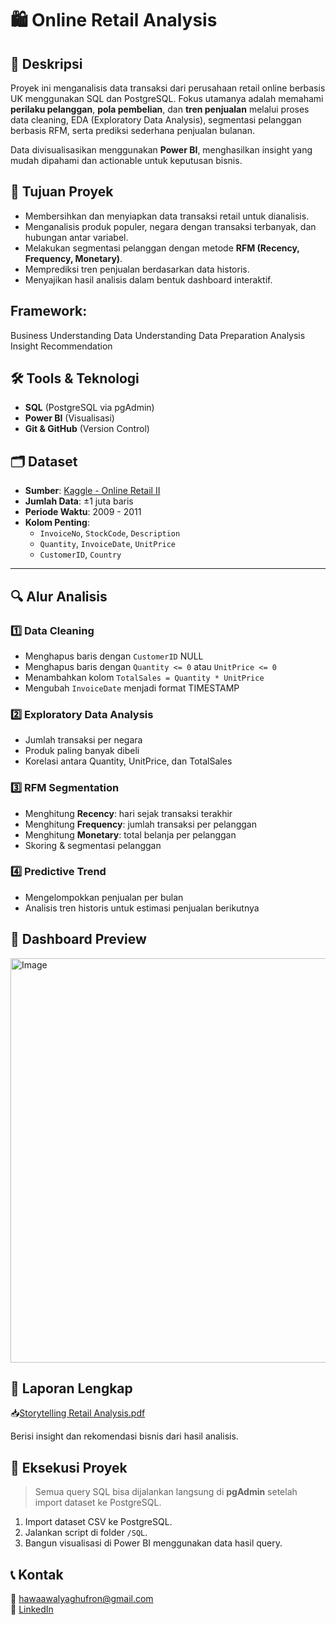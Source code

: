 # 🛍 Online Retail Analysis 

## 📌 Deskripsi

Proyek ini menganalisis data transaksi dari perusahaan retail online berbasis UK menggunakan SQL dan PostgreSQL. Fokus utamanya adalah memahami **perilaku pelanggan**, **pola pembelian**, dan **tren penjualan** melalui proses data cleaning, EDA (Exploratory Data Analysis), segmentasi pelanggan berbasis RFM, serta prediksi sederhana penjualan bulanan.

Data divisualisasikan menggunakan **Power BI**, menghasilkan insight yang mudah dipahami dan actionable untuk keputusan bisnis.

## 🎯 Tujuan Proyek

- Membersihkan dan menyiapkan data transaksi retail untuk dianalisis.
- Menganalisis produk populer, negara dengan transaksi terbanyak, dan hubungan antar variabel.
- Melakukan segmentasi pelanggan dengan metode **RFM (Recency, Frequency, Monetary)**.
- Memprediksi tren penjualan berdasarkan data historis.
- Menyajikan hasil analisis dalam bentuk dashboard interaktif.

## Framework:
Business Understanding
Data Understanding
Data Preparation
Analysis
Insight
Recommendation


## 🛠 Tools & Teknologi

- **SQL** (PostgreSQL via pgAdmin)
- **Power BI** (Visualisasi)
- **Git & GitHub** (Version Control)


## 🗂 Dataset

- **Sumber**: [Kaggle - Online Retail II](https://www.kaggle.com/datasets/mashlyn/online-retail-ii-uci)
- **Jumlah Data**: ±1 juta baris
- **Periode Waktu**: 2009 - 2011
- **Kolom Penting**:
  - `InvoiceNo`, `StockCode`, `Description`
  - `Quantity`, `InvoiceDate`, `UnitPrice`
  - `CustomerID`, `Country`

---

## 🔍 Alur Analisis

### 1️⃣ Data Cleaning 
- Menghapus baris dengan `CustomerID` NULL
- Menghapus baris dengan `Quantity <= 0` atau `UnitPrice <= 0`
- Menambahkan kolom `TotalSales = Quantity * UnitPrice`
- Mengubah `InvoiceDate` menjadi format TIMESTAMP

### 2️⃣ Exploratory Data Analysis 
- Jumlah transaksi per negara
- Produk paling banyak dibeli
- Korelasi antara Quantity, UnitPrice, dan TotalSales

### 3️⃣ RFM Segmentation 
- Menghitung **Recency**: hari sejak transaksi terakhir
- Menghitung **Frequency**: jumlah transaksi per pelanggan
- Menghitung **Monetary**: total belanja per pelanggan
- Skoring & segmentasi pelanggan

### 4️⃣ Predictive Trend 
- Mengelompokkan penjualan per bulan
- Analisis tren historis untuk estimasi penjualan berikutnya


## 📸 Dashboard Preview
<img width="1182" height="647" alt="Image" src="https://github.com/user-attachments/assets/3ac0a75e-6fbc-403d-9beb-b0d07b3cfcd5" />


## 📄 Laporan Lengkap

📥[Storytelling Retail Analysis.pdf](https://github.com/user-attachments/files/22027106/Storytelling.Retail.Analysis.pdf)

Berisi insight dan rekomendasi bisnis dari hasil analisis.


## 🚀 Eksekusi Proyek

> Semua query SQL bisa dijalankan langsung di **pgAdmin** setelah import dataset ke PostgreSQL.

1. Import dataset CSV ke PostgreSQL.
2. Jalankan script di folder `/SQL`.
3. Bangun visualisasi di Power BI menggunakan data hasil query.


## 📞 Kontak
📮 hawaawalyaghufron@gmail.com  
🔗 [LinkedIn](www.linkedin.com/in/hawa-awalya-ghufron-2a6588321) 



